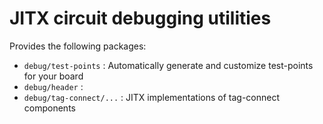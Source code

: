 # JITX circuit debugging utilities

Provides the following packages:
* `debug/test-points` : Automatically generate and customize test-points for your board
* `debug/header` : 
* `debug/tag-connect/...` : JITX implementations of tag-connect components 
